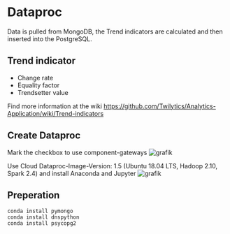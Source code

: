 # Dataproc
Data is pulled from MongoDB, the Trend indicators are calculated and then inserted into the PostgreSQL.

## Trend indicator
* Change rate
* Equality factor
* Trendsetter value

Find more information at the wiki https://github.com/Twilytics/Analytics-Application/wiki/Trend-indicators
## Create Dataproc

Mark the checkbox to use component-gateways
![grafik](https://user-images.githubusercontent.com/37565059/87877336-0ad6e680-c9de-11ea-99a9-23d2c2da1b9b.png)

Use Cloud Dataproc-Image-Version: 1.5 (Ubuntu 18.04 LTS, Hadoop 2.10, Spark 2.4) and install Anaconda and Jupyter 
![grafik](https://user-images.githubusercontent.com/37565059/87877371-3ce84880-c9de-11ea-9239-4648260aee32.png)

## Preperation

```
conda install pymongo
conda install dnspython
conda install psycopg2
```
